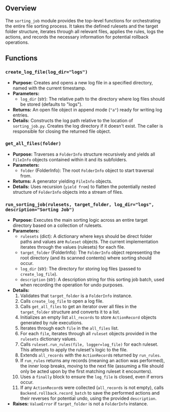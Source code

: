 ## Overview

The `sorting_job` module provides the top-level functions for orchestrating the entire file sorting process. It takes the defined rulesets and the target folder structure, iterates through all relevant files, applies the rules, logs the actions, and records the necessary information for potential rollback operations.

## Functions

### `create_log_file(log_dir="logs")`

-   **Purpose:** Creates and opens a new log file in a specified directory, named with the current timestamp.
-   **Parameters:**
    -   `log_dir` (str): The relative path to the directory where log files should be stored (defaults to "logs").
-   **Returns:** An open file object in append mode (`"a"`) ready for writing log entries.
-   **Details:** Constructs the log path relative to the location of `sorting_job.py`. Creates the log directory if it doesn't exist. The caller is responsible for closing the returned file object.

### `get_all_files(folder)`

-   **Purpose:** Traverses a `FolderInfo` structure recursively and yields all `FileInfo` objects contained within it and its subfolders.
-   **Parameters:**
    -   `folder` (FolderInfo): The root `FolderInfo` object to start traversal from.
-   **Returns:** A generator yielding `FileInfo` objects.
-   **Details:** Uses recursion (`yield from`) to flatten the potentially nested structure of `FolderInfo` objects into a stream of files.

### `run_sorting_job(rulesets, target_folder, log_dir="logs", description="Sorting Job")`

-   **Purpose:** Executes the main sorting logic across an entire target directory based on a collection of rulesets.
-   **Parameters:**
    -   `rulesets` (dict): A dictionary where keys should be direct folder paths and values are `Ruleset` objects. The current implementation iterates through the values (rulesets) for each file.
    -   `target_folder` (FolderInfo): The `FolderInfo` object representing the root directory (and its scanned contents) where sorting should occur.
    -   `log_dir` (str): The directory for storing log files (passed to `create_log_file`).
    -   `description` (str): A description string for this sorting job batch, used when recording the operation for undo purposes.
-   **Details:**
    1.  Validates that `target_folder` is a `FolderInfo` instance.
    2.  Calls `create_log_file` to open a log file.
    3.  Calls `get_all_files` to get an iterator over all files in the `target_folder` structure and converts it to a list.
    4.  Initializes an empty list `all_records` to store `ActionRecord` objects generated by rule executions.
    5.  Iterates through each `file` in the `all_files` list.
    6.  For each `file`, iterates through all `ruleset` objects provided in the `rulesets` dictionary values.
    7.  Calls `ruleset.run_rules(file, logger=log_file)` for each ruleset. This attempts to apply the ruleset's logic to the file.
    8.  Extends `all_records` with the `ActionRecord`s returned by `run_rules`.
    9.  If `run_rules` returns any records (meaning an action was performed), the inner loop breaks, moving to the next file (assuming a file should only be acted upon by the first matching ruleset it encounters).
    10. Uses a `finally` block to ensure the `log_file` is closed, even if errors occur.
    11. If any `ActionRecord`s were collected (`all_records` is not empty), calls `Backend.rollback.record_batch` to save the performed actions and their reverses for potential undo, using the provided `description`.
-   **Raises:** `ValueError` if `target_folder` is not a `FolderInfo` instance.
